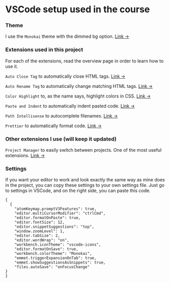 # VSCode setup used in the course

### Theme

I use the `Monokai` theme with the dimmed bg option. [Link &rarr;](https://marketplace.visualstudio.com/items?itemName=gerane.Theme-Monokai)

### Extensions used in this project

For each of the extensions, read the overview page in order to learn how to use it.

`Auto Close Tag` to automatically close HTML tags. [Link &rarr;](https://marketplace.visualstudio.com/items?itemName=formulahendry.auto-close-tag)

`Auto Rename Tag` to automatically change matching HTML tags. [Link &rarr;](https://marketplace.visualstudio.com/items?itemName=formulahendry.auto-rename-tag)

`Color Highlight` to, as the name says, highlight colors in CSS. [Link &rarr;](https://marketplace.visualstudio.com/items?itemName=naumovs.color-highlight)

`Paste and Indent` to automatically indent pasted code. [Link &rarr;](https://marketplace.visualstudio.com/items?itemName=Rubymaniac.vscode-paste-and-indent)

`Path Intellisense` to autocomplete filenames. [Link &rarr;](https://marketplace.visualstudio.com/items?itemName=christian-kohler.path-intellisense)

`Prettier` to automatically format code. [Link &rarr;](https://marketplace.visualstudio.com/items?itemName=esbenp.prettier-vscode)

### Other extensions I use (will keep it updated) 

`Project Manager` to easily switch between projects. One of the most useful extensions. [Link &rarr;](https://marketplace.visualstudio.com/items?itemName=alefragnani.project-manager)

### Settings

If you want your editor to work and look exactly the same way as mine does in the project, you can copy these settings to your own settings file. Just go to settings in VSCode, and on the right side, you can paste this code.

```
{
  {
    "atomKeymap.promptV3Features": true,
    "editor.multiCursorModifier": "ctrlCmd",
    "editor.formatOnPaste": true,
    "editor.fontSize": 12,
    "editor.snippetSuggestions": "top",
    "window.zoomLevel": 1,
    "editor.tabSize": 2,
    "editor.wordWrap": "on",
    "workbench.iconTheme": "vscode-icons",
    "editor.formatOnSave": true,
    "workbench.colorTheme": "Monokai",
    "emmet.triggerExpansionOnTab": true,
    "emmet.showSuggestionsAsSnippets": true,
    "files.autoSave": "onFocusChange"
}
}
```
